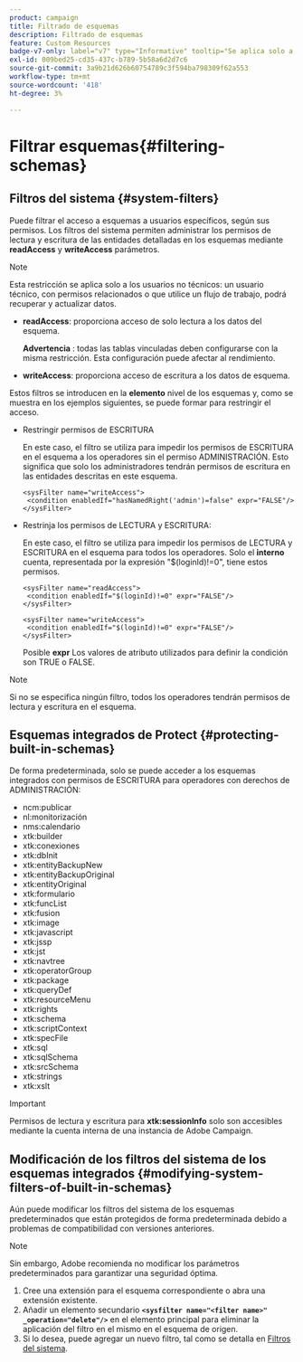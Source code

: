 ```yaml
---
product: campaign
title: Filtrado de esquemas
description: Filtrado de esquemas
feature: Custom Resources
badge-v7-only: label="v7" type="Informative" tooltip="Se aplica solo a Campaign Classic v7"
exl-id: 009bed25-cd35-437c-b789-5b58a6d2d7c6
source-git-commit: 3a9b21d626b60754789c3f594ba798309f62a553
workflow-type: tm+mt
source-wordcount: '418'
ht-degree: 3%

---
```


# Filtrar esquemas{#filtering-schemas}

## Filtros del sistema {#system-filters}

Puede filtrar el acceso a esquemas a usuarios específicos, según sus permisos. Los filtros del sistema permiten administrar los permisos de lectura y escritura de las entidades detalladas en los esquemas mediante **readAccess** y **writeAccess** parámetros.

>[!NOTE]
>
>Esta restricción se aplica solo a los usuarios no técnicos: un usuario técnico, con permisos relacionados o que utilice un flujo de trabajo, podrá recuperar y actualizar datos.

* **readAccess**: proporciona acceso de solo lectura a los datos del esquema.

  **Advertencia** : todas las tablas vinculadas deben configurarse con la misma restricción. Esta configuración puede afectar al rendimiento.

* **writeAccess**: proporciona acceso de escritura a los datos de esquema.

Estos filtros se introducen en la **elemento** nivel de los esquemas y, como se muestra en los ejemplos siguientes, se puede formar para restringir el acceso.

* Restringir permisos de ESCRITURA

  En este caso, el filtro se utiliza para impedir los permisos de ESCRITURA en el esquema a los operadores sin el permiso ADMINISTRACIÓN. Esto significa que solo los administradores tendrán permisos de escritura en las entidades descritas en este esquema.

  ```
  <sysFilter name="writeAccess">      
   <condition enabledIf="hasNamedRight('admin')=false" expr="FALSE"/>    
  </sysFilter>
  ```

* Restrinja los permisos de LECTURA y ESCRITURA:

  En este caso, el filtro se utiliza para impedir los permisos de LECTURA y ESCRITURA en el esquema para todos los operadores. Solo el **interno** cuenta, representada por la expresión &quot;$(loginId)!=0&quot;, tiene estos permisos.

  ```
  <sysFilter name="readAccess"> 
   <condition enabledIf="$(loginId)!=0" expr="FALSE"/>
  </sysFilter>
  
  <sysFilter name="writeAccess">  
   <condition enabledIf="$(loginId)!=0" expr="FALSE"/>
  </sysFilter>
  ```

  Posible **expr** Los valores de atributo utilizados para definir la condición son TRUE o FALSE.

>[!NOTE]
>
>Si no se especifica ningún filtro, todos los operadores tendrán permisos de lectura y escritura en el esquema.

## Esquemas integrados de Protect {#protecting-built-in-schemas}

De forma predeterminada, solo se puede acceder a los esquemas integrados con permisos de ESCRITURA para operadores con derechos de ADMINISTRACIÓN:

* ncm:publicar
* nl:monitorización
* nms:calendario
* xtk:builder
* xtk:conexiones
* xtk:dbInit
* xtk:entityBackupNew
* xtk:entityBackupOriginal
* xtk:entityOriginal
* xtk:formulario
* xtk:funcList
* xtk:fusion
* xtk:image
* xtk:javascript
* xtk:jssp
* xtk:jst
* xtk:navtree
* xtk:operatorGroup
* xtk:package
* xtk:queryDef
* xtk:resourceMenu
* xtk:rights
* xtk:schema
* xtk:scriptContext
* xtk:specFile
* xtk:sql
* xtk:sqlSchema
* xtk:srcSchema
* xtk:strings
* xtk:xslt

>[!IMPORTANT]
>
>Permisos de lectura y escritura para **xtk:sessionInfo** solo son accesibles mediante la cuenta interna de una instancia de Adobe Campaign.

## Modificación de los filtros del sistema de los esquemas integrados {#modifying-system-filters-of-built-in-schemas}

Aún puede modificar los filtros del sistema de los esquemas predeterminados que están protegidos de forma predeterminada debido a problemas de compatibilidad con versiones anteriores.

>[!NOTE]
>
>Sin embargo, Adobe recomienda no modificar los parámetros predeterminados para garantizar una seguridad óptima.

1. Cree una extensión para el esquema correspondiente o abra una extensión existente.
1. Añadir un elemento secundario **`<sysfilter name="<filter name>" _operation="delete"/>`** en el elemento principal para eliminar la aplicación del filtro en el mismo en el esquema de origen.
1. Si lo desea, puede agregar un nuevo filtro, tal como se detalla en [Filtros del sistema](#system-filters).
